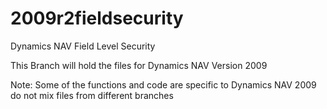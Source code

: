 2009r2fieldsecurity
===================

Dynamics NAV Field Level Security

This Branch will hold the files for Dynamics NAV Version 2009

Note:
Some of the functions and code are specific to Dynamics NAV 2009 do not mix files from different branches
